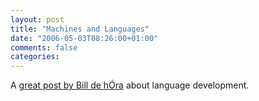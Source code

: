 ```yaml
---
layout: post
title: "Machines and Languages"
date: "2006-05-03T08:26:00+01:00"
comments: false
categories: 
---
```


<p>A <a href="http://www.dehora.net/journal/2006/05/vurt.html">great post by Bill de h&#211;ra</a> about language development.</p>


